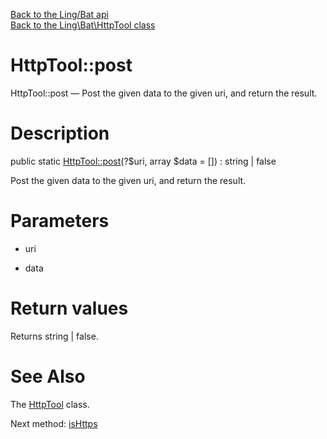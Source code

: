 [Back to the Ling/Bat api](https://github.com/lingtalfi/Bat/blob/master/doc/api/Ling/Bat.md)<br>
[Back to the Ling\Bat\HttpTool class](https://github.com/lingtalfi/Bat/blob/master/doc/api/Ling/Bat/HttpTool.md)


HttpTool::post
================



HttpTool::post — Post the given data to the given uri, and return the result.




Description
================


public static [HttpTool::post](https://github.com/lingtalfi/Bat/blob/master/doc/api/Ling/Bat/HttpTool/post.md)(?$uri, array $data = []) : string | false




Post the given data to the given uri, and return the result.




Parameters
================


- uri

    

- data

    


Return values
================

Returns string | false.








See Also
================

The [HttpTool](https://github.com/lingtalfi/Bat/blob/master/doc/api/Ling/Bat/HttpTool.md) class.

Next method: [isHttps](https://github.com/lingtalfi/Bat/blob/master/doc/api/Ling/Bat/HttpTool/isHttps.md)<br>

